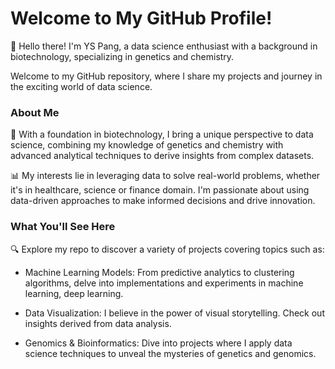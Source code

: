 <!--- 
yanshenpang/yanshenpang is a ✨ special ✨ repository because its `README.md` (this file) appears on your GitHub profile.
You can click the Preview link to take a look at your changes.
--->
# Welcome to My GitHub Profile!
👋 Hello there! I'm YS Pang, a data science enthusiast with a background in biotechnology, specializing in genetics and chemistry. 

Welcome to my GitHub repository, where I share my projects and journey in the exciting world of data science.

### About Me
🔬 With a foundation in biotechnology, I bring a unique perspective to data science, combining my knowledge of genetics and chemistry with advanced analytical techniques to derive insights from complex datasets.

📊 My interests lie in leveraging data to solve real-world problems, whether it's in healthcare, science or finance domain. I'm passionate about using data-driven approaches to make informed decisions and drive innovation.

### What You'll See Here
🔍 Explore my repo to discover a variety of projects covering topics such as:

- Machine Learning Models: From predictive analytics to clustering algorithms, delve into implementations and experiments in machine learning, deep learning.

- Data Visualization: I believe in the power of visual storytelling. Check out insights derived from data analysis.

- Genomics & Bioinformatics: Dive into projects where I apply data science techniques to unveal the mysteries of genetics and genomics.

